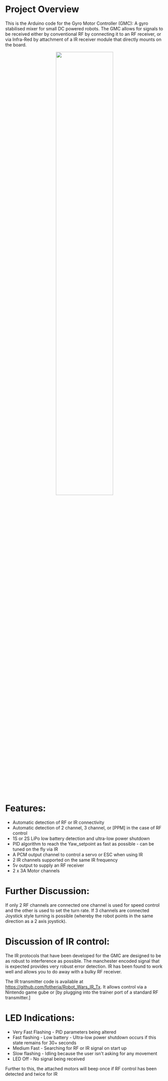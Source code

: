 # Project Overview
This is the Arduino code for the Gyro Motor Controller (GMC): A gyro stabilised mixer for small DC powered robots. The GMC allows for signals to be received either by conventional RF by connecting it to an RF receiver, or via Infra-Red by attachment of a IR receiver module that directly mounts on the board. 

<p align="center">
  <img src="http://www.jamesfotherby.com/Images/Robot_Wars/Whole_Circuit.JPG" width="60%">
</p>

# Features:
 - Automatic detection of RF or IR connectivity
 - Automatic detection of 2 channel, 3 channel, or [PPM] in the case of RF control
 - 1S or 2S LiPo low battery detection and ultra-low power shutdown
 - PID algorithm to reach the Yaw_setpoint as fast as possible - can be tuned on the fly via IR
 - A PCM output channel to control a servo or ESC when using IR
 - 2 IR channels supported on the same IR frequency
 - 5v output to supply an RF receiver
 - 2 x 3A Motor channels

# Further Discussion:
If only 2 RF channels are connected one channel is used for speed control and the other is used to set the turn rate. If 3 channels are connected Joystick style turning is possible (whereby the robot points in the same direction as a 2 axis joystick).

# Discussion of IR control:
The IR protocols that have been developed for the GMC are designed to be as robust to interference as possible. The manchester encoded signal that is expected provides very robust error detection. IR has been found to work well and allows you to do away with a bulky RF receiver.

The IR transmitter code is available at https://github.com/fotherja/Robot_Wars_IR_Tx. It allows control via a Nintendo game gube or [by plugging into the trainer port of a standard RF transmitter.]

# LED Indications:
 - Very Fast Flashing - PID parameters being altered
 - Fast flashing      - Low battery - Ultra-low power shutdown occurs if this state remains for 30+ seconds
 - Medium Fast        - Searching for RF or IR signal on start up
 - Slow flashing      - Idling because the user isn't asking for any movement
 - LED Off            - No signal being received

Further to this, the attached motors will beep once if RF control has been detected and twice for IR

